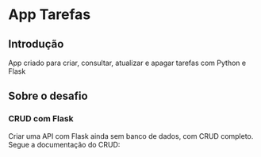 # App Tarefas

## Introdução

App criado para criar, consultar, atualizar e apagar tarefas com Python e Flask

## Sobre o desafio

### CRUD com Flask
Criar uma API com Flask ainda sem banco de dados, com CRUD completo.
Segue a documentação do CRUD:
  
